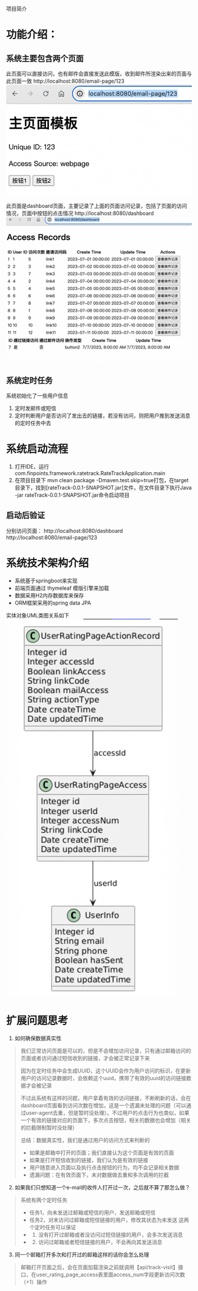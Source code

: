 项目简介

# 功能介绍：
## 系统主要包含两个页面

此页面可以直接访问，也有邮件会直接发送此模版，收到邮件所渲染出来的页面与此页面一致
http://localhost:8080/email-page/123
![img.png](img.png)


此页面是dashboard页面，主要记录了上面的页面访问记录，包括了页面的访问情况，页面中按钮的点击情况
http://localhost:8080/dashboard
![img_1.png](img_1.png)

## 系统定时任务
系统初始化了一些用户信息

1. 定时发邮件或短信
2. 定时判断用户是否访问了发出去的链接，若没有访问，则把用户推到发送消息的定时任务中去

# 系统启动流程
1. 打开IDE，运行 com.finpoints.framework.ratetrack.RateTrackApplication.main
2. 在项目目录下 mvn clean package -Dmaven.test.skip=true打包，在target目录下，找到[rateTrack-0.0.1-SNAPSHOT.jar]文件，在文件目录下执行Java -jar rateTrack-0.0.1-SNAPSHOT.jar命令启动项目
## 启动后验证
分别访问页面：
http://localhost:8080/dashboard
http://localhost:8080/email-page/123

# 系统技术架构介绍
- 系统基于springboot来实现
- 前端页面通过 thymeleaf 模版引擎来加载
- 数据采用H2内存数据库来保存
- ORM框架采用的spring data JPA

实体对象UML类图关系如下
![img_2.png](img_2.png)

# 扩展问题思考
1. 如何确保数据真实性
> 我们正常访问页面是可以的，但是不会增加访问记录，只有通过邮箱访问的页面或者访问通过短信收到的链接，才会被正常记录下来
> 
> 因为在定时任务中会生成UUID，这个UUID会作为用户访问的标识，在更新用户的访问记录数据时，会依赖这个uuid，携带了有效的uuid的访问链接数据才会被记录
> 
> 不过此系统有这样的问题，用户拿着有效的访问链接，不断刷新的话，会在dashboard页面看到访问次数在增加，这是一个遗漏未处理的问题（可以通过user-agent去重，但是暂时没处理）。不过用户的点击行为也类似，如果一个有效的链接对应的页面下，多次点击按钮，相关的数据也会增加（相关的拦截限制暂时没处理）
> 
> 总结：数据真实性，我们是通过用户的访问方式来判断的
> - 如果是邮箱中打开的页面；我们直接认为这个页面是有效的页面
> - 如果是打开短信收到的链接，我们认为是有效的链接
> - 用户随意进入页面以及执行点击按钮的行为，均不会记录相关数据
> - 遗漏问题：在有效页面下，未对数据做去重和多次调用的拦截

2. 如果我们只想知道一个e-mail的收件人打开过一次，之后就不算了那怎么做？
> 系统有两个定时任务
> - 任务1，向未发送过邮箱或短信的用户，发送邮箱或短信
> - 任务2，对未访问过邮箱或短信链接的用户，修改其状态为未发送
> 这两个定时任务可以保证
> - 1. 没有打开过邮箱或者没访问过短信链接的用户，会多次发送消息
> - 2. 访问过邮箱或者短信链接的用户，不会再向其发送消息

3. 同一个邮箱打开多次和打开过的邮箱这样的话你会怎么处理
> 邮箱打开页面之后，会在页面加载渲染之前就调用【api/track-visit】接口，在user_rating_page_access表里面access_num字段更新访问次数（+1）操作


